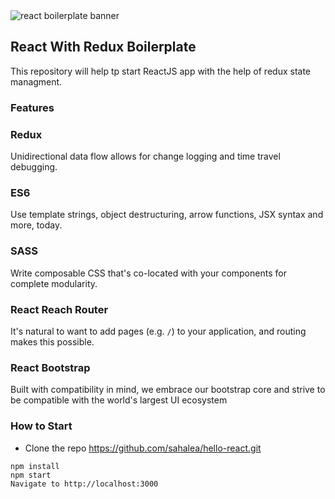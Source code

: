 <img src="https://raw.githubusercontent.com/react-boilerplate/react-boilerplate-brand/master/assets/banner-metal-optimized.jpg" alt="react boilerplate banner" align="center" />

## React With Redux Boilerplate

This repository will help tp start ReactJS app with the help of redux state managment.

### Features

### Redux

Unidirectional data flow allows for change logging and time travel debugging.

### ES6

Use template strings, object destructuring, arrow functions, JSX syntax and more, today.

### SASS

Write composable CSS that's co-located with your components for complete modularity.

### React Reach Router

It's natural to want to add pages (e.g. `/`) to your application, and routing makes this possible.

### React Bootstrap

Built with compatibility in mind, we embrace our bootstrap core and strive to be compatible with the world's largest UI ecosystem

### How to Start

- Clone the repo https://github.com/sahalea/hello-react.git

```
npm install
npm start
Navigate to http://localhost:3000
```
